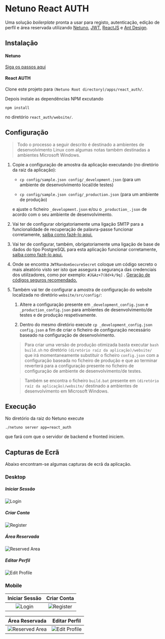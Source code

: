 # Netuno React AUTH

Uma solução *boilerplate* pronta a usar para registo, autenticação, edição de perfil e área reservada utilizando [Netuno](https://www.netuno.org/), [JWT](https://jwt.io/), [ReactJS](https://reactjs.org/) e [Ant Design](https://ant.design/).

## Instalação

#### Netuno

[Siga os passos aqui](https://doc.netuno.org/docs/pt-PT/installation/)

#### React AUTH

Clone este projeto para `(Netuno Root directory)/apps/react_auth/`.

Depois instale as dependências NPM excutando

`npm install` 

no diretório `react_auth/website/`.

## Configuração

> Todo o processo a seguir descrito é destinado a ambientes de desenvolvimento Linux com algumas notas também destinadas a ambientes Microsoft Windows.

1. Copie a configuração de amostra da aplicação executando (no diretório da raiz da aplicação):

    * `cp config/sample.json config/_development.json` (para um ambiente de desenvolvimento local/de testes)

    * `cp config/sample.json config/_production.json` (para um ambiente de produção)

    e ajuste o ficheiro `_development.json` e/ou o `_production_.json` de acordo com o seu ambiente de desenvolvimento.

2. Vai ter de configurar obrigatoriamente uma ligação SMTP para a funcionalidade de recuperação de palavra-passe funcionar corretamente, [saiba como fazê-lo aqui.](https://doc.netuno.org/docs/pt-PT/academy/server/services/sending-emails/)

3. Vai ter de configurar, também, obrigatoriamente uma ligação de base de dados do tipo PostgreSQL para esta aplicação funcionar corretamente, [saiba como fazê-lo aqui.](https://doc.netuno.org/docs/pt-PT/academy/server/database/psql/)

4. Onde se encontra `JWTRandomSecureSecret` coloque um código secreto o mais aleatório visto ser isto que assegura a segurança das credenciais dos utiilzadores, como por exemplo: `#J&Az+7(8d+k/9q]` . [Geração de códigos seguros recomendado.](https://passwordsgenerator.net/)

5. Também vai ter de configurar a amostra de configuração do website localizada no diretório `website/src/config/`:

    1. Altere a configuração presente em `_development_config.json` e `_production_config.json` para ambientes de desenvolvimento/de testes e de produção respetivamente.

    2. Dentro do mesmo diretório execute `cp _development_config.json config.json` a fim de criar o ficheiro de configuração necessário baseado na configuração de desenvolvimento.

    > Para criar uma versão de produção otimizada basta executar `bash build.sh` no diretório `(diretório raíz da aplicação)/website/` que irá momentaneamente substituir o ficheiro `config.json` com a configuração baseada no ficheiro de produção e que ao terminar reverterá para a configuração presente no ficheiro de configuração de ambiente de desenvolvimento/de testes.

    > Também se encontra o ficheiro `build.bat` presente em `(diretório raíz da aplicação)/website/` destinado a ambientes de desenvolvimento em Microsoft Windows.

## Execução

No diretório da raiz do Netuno execute

`./netuno server app=react_auth`

que fará com que o servidor de backend e fronted iniciem.

## Capturas de Ecrã

Abaixo encontram-se algumas capturas de ecrã da aplicação.

### Desktop

##### Iniciar Sessão
![Login](https://raw.githubusercontent.com/netuno-org/react-auth/main/docs/prinstscreens/desktop/login.png)
##### Criar Conta
![Register](https://raw.githubusercontent.com/netuno-org/react-auth/main/docs/prinstscreens/desktop/registration.png)
##### Área Reservada
![Reserved Area](https://raw.githubusercontent.com/netuno-org/react-auth/main/docs/prinstscreens/desktop/reserved-area.png)
##### Editar Perfil
![Edit Profile](https://raw.githubusercontent.com/netuno-org/react-auth/main/docs/prinstscreens/desktop/edit-profile.png)

### Mobile

Iniciar Sessão  |  Criar Conta
:-------------------------:|:-------------------------:
![Login](https://raw.githubusercontent.com/netuno-org/react-auth/main/docs/prinstscreens/mobile/login.png)  |  ![Register](https://raw.githubusercontent.com/netuno-org/react-auth/main/docs/prinstscreens/mobile/registration.png)

Área Reservada |  Editar Perfil
:-------------------------:|:-------------------------:
![Reserved Area](https://raw.githubusercontent.com/netuno-org/react-auth/main/docs/prinstscreens/mobile/reserved-area.png)  |  ![Edit Profile](https://raw.githubusercontent.com/netuno-org/react-auth/main/docs/prinstscreens/mobile/edit-profile.png)
